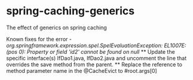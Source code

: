 # spring-caching-generics
The effect of generics on spring caching

Known fixes for the error - *org.springframework.expression.spel.SpelEvaluationException: EL1007E:(pos 0): Property or
 field 'id2' cannot be found on null*
** Update the specific interface(s) IfDao1.java, IfDao2.java and uncomment the line that overrides the save method from the parent.
** Replace the reference to method parameter name in the @CacheEvict to #root.args[0]